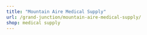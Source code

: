 ```yaml
---
title: "Mountain Aire Medical Supply"
url: /grand-junction/mountain-aire-medical-supply/
shop: medical supply
---
```

